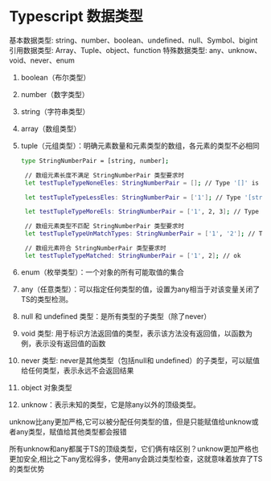 # Typescript 数据类型

基本数据类型: string、number、boolean、undefined、null、Symbol、bigint
引用数据类型: Array、Tuple、object、function
特殊数据类型: any、unknow、void、never、enum

1. boolean（布尔类型）
   
2. number（数字类型）
   
3. string（字符串类型）
   
4. array（数组类型）
   
5. tuple（元组类型）：明确元素数量和元素类型的数组，各元素的类型不必相同
  
   ```sh
   type StringNumberPair = [string, number];

    // 数组元素长度不满足 StringNumberPair 类型要求时
    let testTupleTypeNoneEles: StringNumberPair = []; // Type '[]' is not assignable to type 'StringNumberPair'. Source has 0 element(s) but target requires 2

    let testTupleTypeLessEles: StringNumberPair = ['1']; // Type '[string]' is not assignable to type 'StringNumberPair'. Source has 1 element(s) but target requires 2

    let testTupleTypeMoreEls: StringNumberPair = ['1', 2, 3]; // Type '[string, number, number]' is not assignable to type 'StringNumberPair'. Source has 3 element(s) but target allows only 2

    // 数组元素类型不匹配 StringNumberPair 类型要求时
    let testTupleTypeUnMatchTypes: StringNumberPair = ['1', '2']; // Type 'string' is not assignable to type 'number'

    // 数组元素符合 StringNumberPair 类型要求时
    let testTupleTypeMatched: StringNumberPair = ['1', 2]; // ok
    ```

6. enum（枚举类型）：一个对象的所有可能取值的集合
   
7. any（任意类型）：可以指定任何类型的值，设置为any相当于对该变量关闭了TS的类型检测。
   
8. null 和 undefined 类型：是所有类型的子类型（除了never）
   
9. void 类型: 用于标识方法返回值的类型，表示该方法没有返回值，以函数为例，表示没有返回值的函数
    
10. never 类型: never是其他类型（包括null和 undefined）的子类型，可以赋值给任何类型，表示永远不会返回结果
    
11. object 对象类型
    
12. unknow：表示未知的类型，它是除any以外的顶级类型。
    
unknow比any更加严格,它可以被分配任何类型的值，但是只能赋值给unknow或者any类型，赋值给其他类型都会报错

所有unknow和any都属于TS的顶级类型，它们俩有啥区别？unknow更加严格也更加安全,相比之下any宽松得多，使用any会跳过类型检查，这就意味着放弃了TS的类型优势


